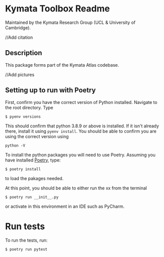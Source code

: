 # Kymata Toolbox Readme

Maintained by the Kymata Research Group (UCL & University of Cambridge).

//Add citation

## Description

This package forms part of the Kymata Atlas codebase.

//Add pictures

## Setting up to run with Poetry

First, confirm you have the correct version of Python installed. Navigate to the root directory. Type
```
$ pyenv versions
```
This should confirm that python 3.8.9 or above is installed. If it isn't already there,
install it using `pyenv install`. You should be able to confirm
you are using the correct version using 

```
python -V
```
To install the python packages you will need to use Poetry. Assuming you have installed [Poetry](https://python-poetry.org/docs/#installing-with-the-official-installer), 
type:
```
$ poetry install
```
to load the pakages needed.

At this point, you should be able to either run the xx from the terminal
```
$ poetry run __init__.py
```
or activate in this environment in an IDE such as PyCharm.

# Run tests

To run the tests, run:
```
$ poetry run pytest
```